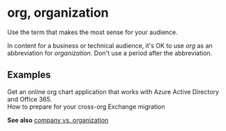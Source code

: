 # org, organization

Use the term that makes the most sense for your audience.  

In content for a business or technical audience, it's OK to use *org* as an abbreviation for *organization.* 
Don't use a period after the abbreviation.

## Examples

Get an online org chart application that works with Azure Active Directory and Office 365.  
How to prepare for your cross-org Exchange migration

**See also** [company vs. organization](../c/company-vs-organization.md)
